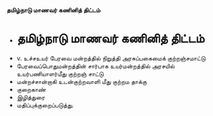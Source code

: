 **தமிழ்நாடு மாணவர் கணினித் திட்டம்**
- # தமிழ்நாடு மாணவர் கணினித் திட்டம்
- v. உச்சஉயர் பேரவை மன்றத்தில் நிறுத்தி அரசுப்பகைமைக் குற்றஞ்சமாட்டு
- பேரவைப்பொதுமன்றத்தின் சார்பாக உயர்மன்றத்தில் அரசயில் உயர்பணியாளர்மீது குற்றஞ் சாட்டு
- மன்றச்சான்றாகி உடன்குற்றவாளி மீது குற்றம தாக்கு
- குறைகாண்
- இழித்துரை
- மதிப்புக்குறைப்படுத்து.

